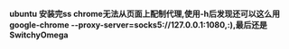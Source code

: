 #### ubuntu 安装完ss chrome无法从页面上配制代理,使用-h后发现还可以这么用google-chrome --proxy-server=socks5://127.0.0.1:1080,:),最后还是SwitchyOmega
